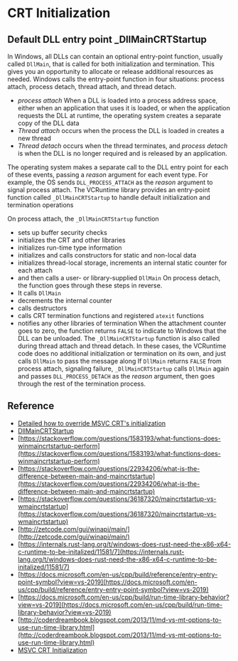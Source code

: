 # CRT Initialization

## Default DLL entry point \_DllMainCRTStartup

In Windows, all DLLs can contain an optional entry-point function, usually called `DllMain`, that is called for both initialization and termination. This gives you an opportunity to allocate or release additional resources as needed.
Windows calls the entry-point function in four situations: process attach, process detach, thread attach, and thread detach. 

* *process attach* When a DLL is loaded into a process address space, either when an application that uses it is loaded, or when the application requests the DLL at runtime, the operating system creates a separate copy of the DLL data
* *Thread attach* occurs when the process the DLL is loaded in creates a new thread
* *Thread detach* occurs when the thread terminates, and *process detach* is when the DLL is no longer required and is released by an application. 

The operating system makes a separate call to the DLL entry point for each of these events, passing a *reason* argument for each event type. For example, the OS sends `DLL_PROCESS_ATTACH` as the *reason* argument to signal process attach.
The VCRuntime library provides an entry-point function called `_DllMainCRTStartup` to handle default initialization and termination operations

On process attach, the `_DllMainCRTStartup` function 

* sets up buffer security checks
* initializes the CRT and other libraries
* initializes run-time type information
* initializes and calls constructors for static and non-local data
* initializes thread-local storage, increments an internal static counter for each attach
* and then calls a user- or library-supplied `DllMain` 
  On process detach, the function goes through these steps in reverse. 
* It calls `DllMain`
* decrements the internal counter
* calls destructors
* calls CRT termination functions and registered `atexit` functions
* notifies any other libraries of termination
  When the attachment counter goes to zero, the function returns `FALSE` to indicate to Windows that the DLL can be unloaded. 
  The `_DllMainCRTStartup` function is also called during thread attach and thread detach. In these cases, the VCRuntime code does no additional initialization or termination on its own, and just calls `DllMain` to pass the message along
  If `DllMain` returns `FALSE` from process attach, signaling failure, `_DllMainCRTStartup` calls `DllMain` again and passes `DLL_PROCESS_DETACH` as the *reason* argument, then goes through the rest of the termination process.

## Reference

* [Detailed how to override MSVC CRT's initialization](https://gist.github.com/vaualbus/622099d88334fbba1d4ae703642c2956)
* [DllMainCRTStartup](https://docs.microsoft.com/en-us/cpp/build/run-time-library-behavior?view=vs-2019)
* [https://stackoverflow.com/questions/1583193/what-functions-does-winmaincrtstartup-perform](https://stackoverflow.com/questions/1583193/what-functions-does-winmaincrtstartup-perform)
* [https://stackoverflow.com/questions/22934206/what-is-the-difference-between-main-and-maincrtstartup](https://stackoverflow.com/questions/22934206/what-is-the-difference-between-main-and-maincrtstartup)
* [https://stackoverflow.com/questions/36187320/maincrtstartup-vs-wmaincrtstartup](https://stackoverflow.com/questions/36187320/maincrtstartup-vs-wmaincrtstartup)
* [http://zetcode.com/gui/winapi/main/](http://zetcode.com/gui/winapi/main/)
* [https://internals.rust-lang.org/t/windows-does-rust-need-the-x86-x64-c-runtime-to-be-initalized/11581/7](https://internals.rust-lang.org/t/windows-does-rust-need-the-x86-x64-c-runtime-to-be-initalized/11581/7)
* [https://docs.microsoft.com/en-us/cpp/build/reference/entry-entry-point-symbol?view=vs-2019](https://docs.microsoft.com/en-us/cpp/build/reference/entry-entry-point-symbol?view=vs-2019)
* [https://docs.microsoft.com/en-us/cpp/build/run-time-library-behavior?view=vs-2019](https://docs.microsoft.com/en-us/cpp/build/run-time-library-behavior?view=vs-2019)
* [http://coderdreambook.blogspot.com/2013/11/md-vs-mt-options-to-use-run-time-library.html](http://coderdreambook.blogspot.com/2013/11/md-vs-mt-options-to-use-run-time-library.html)
* [MSVC CRT Initialization](https://www.codeguru.com/cpp/misc/misc/applicationcontrol/article.php/c6945/Running-Code-Before-and-After-Main.htm)
